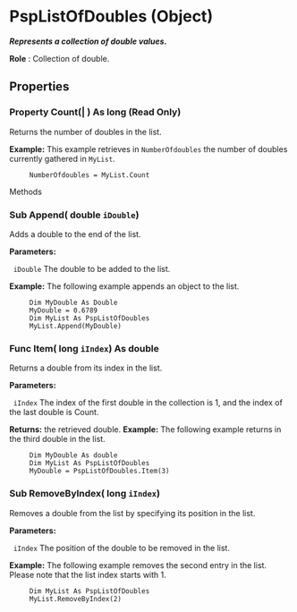 # PspListOfDoubles (Object)

**_Represents a collection of double values._**

**Role** : Collection of double.

## Properties

### Property **Count**(| ) As long (Read Only)

   Returns the number of doubles in the list.

**Example:**      This example retrieves in `NumberOfdoubles` the number of doubles currently gathered in `MyList`.

```VBScript
     NumberOfdoubles = MyList.Count

```

Methods

### Sub **Append**( double  `iDouble`)

   Adds a double to the end of the list.

**Parameters:**

` iDouble`      The double to be added to the list.

**Example:**      The following example appends an object to the list.

```VBScript
     Dim MyDouble As Double
     MyDouble = 0.6789
     Dim MyList As PspListOfDoubles
     MyList.Append(MyDouble)

```

### Func **Item**( long  `iIndex`) As double

   Returns a double from its index in the list.

**Parameters:**

` iIndex`      The index of the first double in the collection is 1, and the index of the last double is Count.

**Returns:**      the retrieved double.  **Example:**      The following example returns in the third double in the list.

```VBScript
     Dim MyDouble As double
     Dim MyList As PspListOfDoubles
     MyDouble = PspListOfDoubles.Item(3)

```

### Sub **RemoveByIndex**( long  `iIndex`)

   Removes a double from the list by specifying its position in the list.

**Parameters:**

` iIndex`      The position of the double to be removed in the list.

**Example:**      The following example removes the second entry in the list. Please note that the list index starts with 1.

```VBScript
     Dim MyList As PspListOfDoubles
     MyList.RemoveByIndex(2)

```